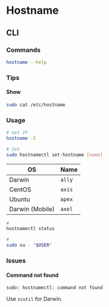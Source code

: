 # Hostname

## CLI

### Commands

```sh
hostname --help
```

### Tips

#### Show

```sh
sudo cat /etc/hostname
```

### Usage

```sh
# Get IP
hostname -I

# Set
sudo hostnamectl set-hostname [name]
```

| OS | Name |
| --- | --- |
| Darwin | `ally` |
| CentOS | `axis` |
| Ubuntu | `apex` |
| Darwin (Mobile) | `axel` |

```sh
#
hostnamectl status

#
sudo su - "$USER"
```

### Issues

#### Command not found

```log
sudo: hostnamectl: command not found
```

Use `scutil` for Darwin.
